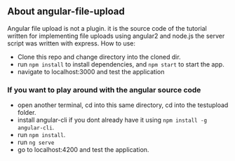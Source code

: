 
## About angular-file-upload

Angular file upload is not a plugin. it is the source code of the tutorial written for implementing file uploads using angular2 and node.js the server script was written with express. How to use:

- Clone this repo and change directory into the cloned dir.
- run `npm install` to install dependencies, and `npm start` to start the app.
- navigate to localhost:3000 and test the application
### If you want to play around with the angular source code
- open another terminal, cd into this same directory, cd into the testupload folder.
- install angular-cli if you dont already have it using `npm install -g angular-cli`.
- run `npm install`.
- run `ng serve`
- go to localhost:4200 and test the application.

